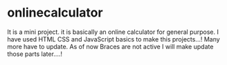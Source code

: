 # onlinecalculator
It is a mini project.
it is basically an online calculator for general purpose. I have used HTML CSS and JavaScript basics to make this projects...! Many more have to update. As of now Braces are not active I will make update those parts later....!
